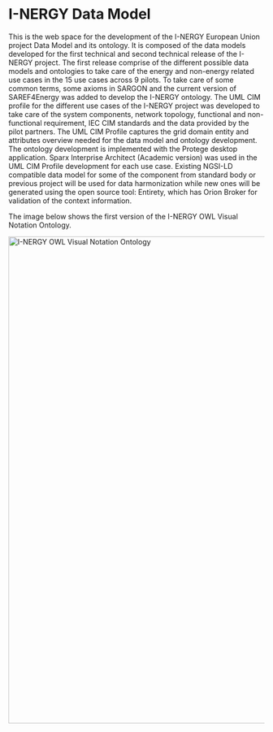 # I-NERGY Data Model

This is the web space for the development of the I-NERGY European Union project Data Model and its ontology. It is composed of the data models developed for the first technical and second technical release of the I-NERGY project.
The first release comprise of the different possible data models and ontologies to take care of the energy and non-energy related use cases in the 15 use cases across 9 pilots.
To take care of some common terms, some axioms in SARGON and the current version of SAREF4Energy was added to develop the I-NERGY ontology.
The UML CIM profile for the different use cases of the I-NERGY project was developed to take care of the system components, network topology, functional and non-functional requirement, IEC CIM standards and the data provided by the pilot partners. The UML CIM Profile captures the grid domain entity and attributes overview needed for the data model and ontology development. 
The ontology development is implemented with the Protege desktop application.  Sparx Interprise Architect (Academic version) was used in the UML CIM Profile development for each use case.
Existing NGSI-LD compatible data model for some of the component from standard body or previous project will be used for  data harmonization while new ones will be generated using the open source tool: Entirety, which has Orion Broker for validation of the context information.

The image below shows the first version of the I-NERGY OWL Visual Notation Ontology.

<img width="959" alt="I-NERGY OWL Visual Notation Ontology" src="https://user-images.githubusercontent.com/87437869/168423444-84ff7008-13d0-427f-9da3-c1db1643142e.PNG">
